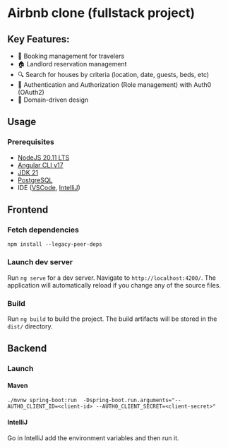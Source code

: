 # Airbnb clone (fullstack project)

## Key Features:
- 📅 Booking management for travelers
- 🏠 Landlord reservation management
- 🔍 Search for houses by criteria (location, date, guests, beds, etc)
- 🔐 Authentication and Authorization (Role management) with Auth0 (OAuth2)
- 🏢 Domain-driven design

## Usage

### Prerequisites
- [NodeJS 20.11 LTS](https://nodejs.org/dist/v20.11.1/node-v20.11.1.pkg)
- [Angular CLI v17](https://www.npmjs.com/package/@angular/cli)
- [JDK 21](https://adoptium.net/temurin/releases/)
- [PostgreSQL](https://www.postgresql.org/download/)
- IDE ([VSCode](https://code.visualstudio.com/download), [IntelliJ](https://www.jetbrains.com/idea/download/))

## Frontend

### Fetch dependencies
``npm install --legacy-peer-deps``

### Launch dev server
Run `ng serve` for a dev server. Navigate to `http://localhost:4200/`. The application will automatically reload if you change any of the source files.

### Build
Run `ng build` to build the project. The build artifacts will be stored in the `dist/` directory.

## Backend

### Launch
#### Maven
``./mvnw spring-boot:run  -Dspring-boot.run.arguments="--AUTH0_CLIENT_ID=<client-id> --AUTH0_CLIENT_SECRET=<client-secret>"``

#### IntelliJ
Go in IntelliJ add the environment variables and then run it.

